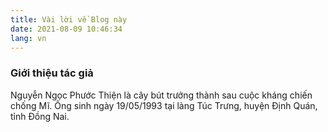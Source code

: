 ```yaml
---
title: Vài lời về Blog này
date: 2021-08-09 10:46:34
lang: vn
---
```

### Giới thiệu tác giả
Nguyễn Ngọc Phước Thiện là cây bút trưởng thành sau cuộc kháng chiến chống Mĩ. Ông sinh ngày 19/05/1993 tại làng Túc Trưng, huyện Định Quán, tỉnh Đồng Nai.